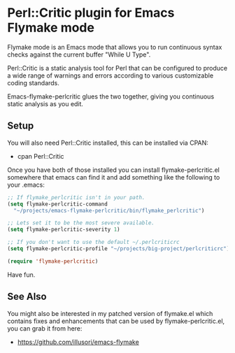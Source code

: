 Perl::Critic plugin for Emacs Flymake mode
==========================================

Flymake mode is an Emacs mode that allows you to run continuous
syntax checks against the current buffer "While U Type".

Perl::Critic is a static analysis tool for Perl that can be
configured to produce a wide range of warnings and errors
according to various customizable coding standards.

Emacs-flymake-perlcritic glues the two together, giving you continuous
static analysis as you edit.

Setup
-----

You will also need Perl::Critic installed, this can be installed
via CPAN:

 * cpan Perl::Critic

Once you have both of those installed you can install
flymake-perlcritic.el somewhere that emacs can find it and add
something like the following to your .emacs:

```lisp
;; If flymake_perlcritic isn't in your path.
(setq flymake-perlcritic-command
  "~/projects/emacs-flymake-perlcritic/bin/flymake_perlcritic")

;; Lets set it to be the most severe available.
(setq flymake-perlcritic-severity 1)

;; If you don't want to use the default ~/.perlcriticrc
(setq flymake-perlcritic-profile "~/projects/big-project/perlcriticrc")

(require 'flymake-perlcritic)
```

Have fun.

See Also
--------

You might also be interested in my patched version of flymake.el
which contains fixes and enhancements that can be used by flymake-perlcritic.el,
you can grab it from here:

 *  https://github.com/illusori/emacs-flymake


